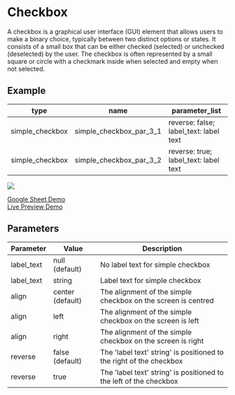# Checkbox

A checkbox is a graphical user interface (GUI) element that allows users to make a binary choice, typically between two distinct options or states. It consists of a small box that can be either checked (selected) or unchecked (deselected) by the user. The checkbox is often represented by a small square or circle with a checkmark inside when selected and empty when not selected.

## Example

| type            | name                    |parameter_list |
| ---------       | ------------            | ------        |                
|simple_checkbox  |simple_checkbox_par_3_1	|reverse: false; label_text: label text  |
|simple_checkbox  |simple_checkbox_par_3_2	|reverse: true; label_text: label text   |

![](images/simple_checkbox.png)

[Google Sheet Demo](https://docs.google.com/spreadsheets/d/19t6lEBkVF0LV2dMD1yL6nbuUIFiiYNa0xLA1QQAyyxU/edit#gid=569531329)   
[Live Preview Demo](https://idems-debug.web.app/template/comp_checkbox)

## Parameters

| Parameter             | Value                | Description |
| ---------             | -----------          | --------- |
|label_text             |null (default)        | No label text for simple checkbox|
|label_text             |string                | Label text for simple checkbox|
|align	                |center (default)      | The alignment of the simple checkbox on the screen is centred|
|align	                |left                  | The alignment of the simple checkbox on the screen is left|
|align                  |right                 | The alignment of the simple checkbox on the screen is right|
|reverse                |false (default)       | The 'label text' string' is positioned to the right of the checkbox|
|reverse                |true                  | The 'label text' string' is positioned to the left of the    checkbox|
